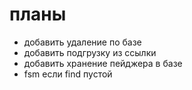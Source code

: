 # планы

- добавить удаление по базе
- добавить подгрузку из ссылки
- добавить хранение пейджера в базе
- fsm если find пустой
